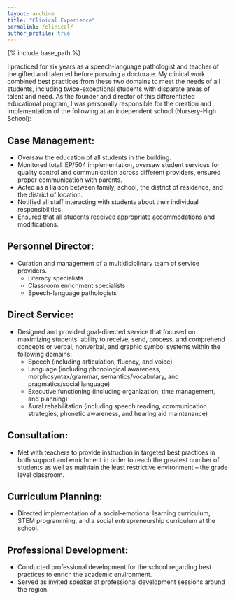 ```yaml
---
layout: archive
title: "Clinical Experience"
permalink: /clinical/
author_profile: true
---
```


{% include base_path %}

I practiced for six years as a speech-language pathologist and teacher of the gifted and talented before pursuing a doctorate. 
My clinical work combined best practices from these two domains to meet the needs of all students, including twice-exceptional students with disparate areas of talent and need. 
As the founder and director of this differentiated educational program, I was personally responsible for the creation and implementation of the following at an independent school (Nursery-High School):

## Case Management:
* Oversaw the education of all students in the building.  
* Monitored total IEP/504 implementation, oversaw student services for quality control and communication across different providers, ensured proper communication with parents.  
* Acted as a liaison between family, school, the district of residence, and the district of location.  
* Notified all staff interacting with students about their individual responsibilities.  
* Ensured that all students received appropriate accommodations and modifications.  

## Personnel Director:
* Curation and management of a multidiciplinary team of service providers.  
  * Literacy specialists  
  * Classroom enrichment specialists  
  * Speech-language pathologists  

## Direct Service:
* Designed and provided goal-directed service that focused on maximizing students' ability to receive, send, process, and comprehend concepts or verbal, nonverbal, and graphic symbol systems within the following domains:  
  * Speech (including articulation, fluency, and voice)  
  * Language (including phonological awareness, morphosyntax/grammar, semantics/vocabulary, and pragmatics/social language)  
  * Executive functioning (including organization, time management, and planning)  
  * Aural rehabilitation (including speech reading, communication strategies, phonetic awareness, and hearing aid maintenance)  

## Consultation:
* Met with teachers to provide instruction in targeted best practices in both support and enrichment in order to reach the greatest number of students as well as maintain the least restrictive environment – the grade level classroom.  

## Curriculum Planning:
* Directed implementation of a social-emotional learning curriculum, STEM programming, and a social entrepreneurship curriculum at the school.  

## Professional Development:
* Conducted professional development for the school regarding best practices to enrich the academic environment.  
* Served as invited speaker at professional development sessions around the region.  

